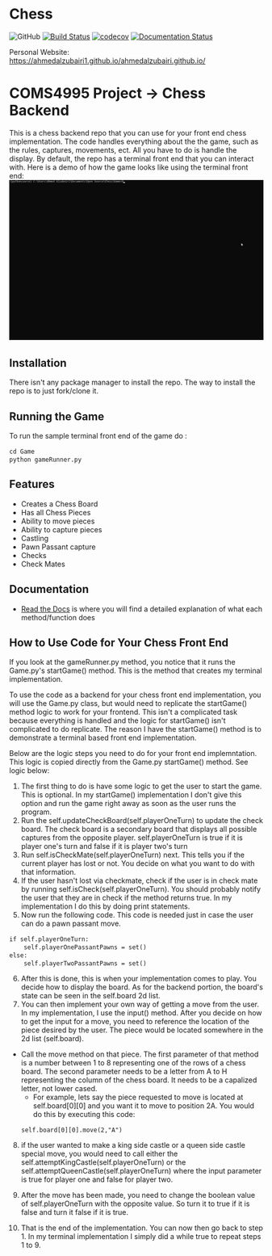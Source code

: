 # Chess
![GitHub](https://img.shields.io/github/license/AhmedAlzubairi1/COMS4995?style=plastic)
[![Build Status](https://travis-ci.org/AhmedAlzubairi1/Chess.svg?branch=master)](https://travis-ci.org/AhmedAlzubairi1/Chess)
[![codecov](https://codecov.io/gh/AhmedAlzubairi1/Chess/branch/master/graph/badge.svg?token=37GQ0IOMUG)](https://codecov.io/gh/AhmedAlzubairi1/Chess)
[![Documentation Status](https://readthedocs.org/projects/chess1/badge/?version=latest)](https://chess1.readthedocs.io/en/latest/?badge=latest)

Personal Website:
https://ahmedalzubairi1.github.io/ahmedalzubairi.github.io/

# COMS4995 Project -> Chess Backend

This is a chess backend repo that you can use for your front end chess implementation. The code handles everything about the the game, such as the rules, captures, movements, ect. All you have to do is handle the display. By default, the repo has a terminal front end that you can interact with. Here is a demo of how the game looks like using the terminal front end: 
![](demo.gif)


## Installation
There isn't any package manager to install the repo. The way to install the repo is to just fork/clone it. 


## Running the Game

To run the sample terminal front end of the game do : 

```
cd Game
python gameRunner.py
```

## Features
- Creates a Chess Board
- Has all Chess Pieces
- Ability to move pieces
- Ability to capture pieces
- Castling 
- Pawn Passant capture
- Checks
- Check Mates

## Documentation
- [Read the Docs](https://chess1.readthedocs.io/en/latest/) is where you will find a detailed explanation of what each method/function does



## How to Use Code for Your Chess Front End

If you look at the gameRunner.py method, you notice that it runs  the Game.py's startGame() method. This is the method that creates my terminal implementation. 

To use the code as a backend for your chess front end implementation, you will use the Game.py class, but would need to replicate the startGame() method logic to work for your frontend. This isn't a complicated task because everything is handled and the logic for startGame() isn't complicated to do replicate. The reason I have the startGame() method is to demonstrate a terminal based front end implementation. 

Below are the logic steps you need to do for your front end implemntation. This logic is copied directly from the Game.py startGame() method. See logic below: 

1. The first thing to do is have some logic to get the user to start the game. This is optional. In my startGame() implementation I don't give this option and run the game right away as soon as the user runs the program.
2. Run the self.updateCheckBoard(self.playerOneTurn) to update the check board. The check board is a secondary board that displays all possible captures from the opposite player. self.playerOneTurn is true if it is player one's turn and false if it is player two's turn
3. Run self.isCheckMate(self.playerOneTurn) next. This tells you if the current player has lost or not. You decide on what you want to do with that information.
4. If the user hasn't lost via checkmate, check if the user is in check mate by running self.isCheck(self.playerOneTurn). You should probably notify the user that they are in check if the method returns true. In my implementation I do this by doing print statements.
5. Now run the following code. This code is needed just in case the user can do a pawn passant move. 
```
if self.playerOneTurn:
    self.playerOnePassantPawns = set()
else:
    self.playerTwoPassantPawns = set()
```
6. After this is done, this is when your implementation comes to play. You decide how to display the board. As for the backend portion, the board's state can be seen in the self.board 2d list. 
7. You can then implement your own way of getting a move from the user. In my implementation, I use the input() method. After you decide on how to get the input for a move, you need to reference the location of the piece desired by the user. The piece would be located somewhere in the 2d list (self.board).
- Call the move method on that piece. The first parameter of that method is a number between 1 to 8 representing one of the rows of a chess board. The second parameter needs to be a letter from A to H representing the column of the chess board. It needs to be a capalized letter, not lower cased. 
  - For example, lets say the piece requested to move is located at self.board[0][0] and you want it to move to position 2A. You would do this by executing this code:
  ```
  self.board[0][0].move(2,"A")
  ```
8. if the user wanted to make a king side castle or a queen side castle special move, you would need to call either the self.attemptKingCastle(self.playerOneTurn) or the self.attemptQueenCastle(self.playerOneTurn) where the input parameter is true for player one and false for player two.
9. After the move has been made, you need to change the boolean value of self.playerOneTurn with the opposite value. So turn it to true if it is false and turn it false if it is true. 

10. That is the end of the implementation. You can now then go back to step 1. In my terminal implementation I simply did a while true to repeat steps 1 to 9.


